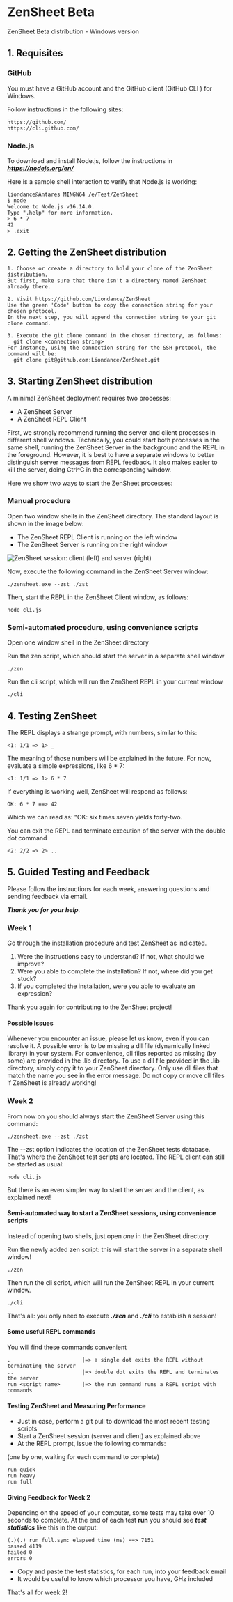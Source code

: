 # ZenSheet Beta

ZenSheet Beta distribution - Windows version

## 1. Requisites

### GitHub

You must have a GitHub account and the GitHub client (GitHub CLI ) for Windows.

Follow instructions in the following sites:

    https://github.com/
    https://cli.github.com/

### Node.js

To download and install Node.js, follow the instructions in ***https://nodejs.org/en/***

Here is a sample shell interaction to verify that Node.js is working:

    liondance@Antares MINGW64 /e/Test/ZenSheet
    $ node
    Welcome to Node.js v16.14.0.
    Type ".help" for more information.
    > 6 * 7
    42
    > .exit

## 2. Getting the ZenSheet distribution

    1. Choose or create a directory to hold your clone of the ZenSheet distribution.
    But first, make sure that there isn't a directory named ZenSheet already there.

    2. Visit https://github.com/Liondance/ZenSheet
    Use the green 'Code' button to copy the connection string for your chosen protocol.
    In the next step, you will append the connection string to your git clone command.

    3. Execute the git clone command in the chosen directory, as follows:
      git clone <connection string>
    For instance, using the connection string for the SSH protocol, the command will be:
      git clone git@github.com:Liondance/ZenSheet.git

## 3. Starting ZenSheet distribution

A minimal ZenSheet deployment requires two processes:

- A ZenSheet Server
- A ZenSheet REPL Client

First, we strongly recommend running the server and client processes in different shell windows. Technically, you could start both processes in the same shell, running the ZenSheet Server in the background and the REPL in the foreground. However, it is best to have a separate windows to better distinguish server messages from REPL feedback. It also makes easier to kill the server, doing Ctrl^C in the corresponding window.
  
Here we show two ways to start the ZenSheet processes:

### Manual procedure

Open two window shells in the ZenSheet directory. The standard layout is shown in the image below:  

- The ZenSheet REPL Client is running on the left window
- The ZenSheet Server is running on the right window

![ZenSheet session: client (left) and server (right)](session.png)

Now, execute the following command in the ZenSheet Server window:

	./zensheet.exe --zst ./zst

Then, start the REPL in the ZenSheet Client window, as follows:

	node cli.js

### Semi-automated procedure, using convenience scripts

Open one window shell in the ZenSheet directory

Run the zen script, which should start the server in a separate shell window

	./zen

Run the cli script, which will run the ZenSheet REPL in your current window

	./cli

## 4. Testing ZenSheet

The REPL displays a strange prompt, with numbers, similar to this:

	<1: 1/1 => 1> _

The meaning of those numbers will be explained in the future.
For now, evaluate a simple expressions, like 6 * 7:

	<1: 1/1 => 1> 6 * 7

If everything is working well, ZenSheet will respond as follows:

	OK: 6 * 7 ==> 42

Which we can read as: "OK: six times seven yields forty-two.

You can exit the REPL and terminate execution of the server with the double dot command

	<2: 2/2 => 2> ..

## 5. Guided Testing and Feedback

Please follow the instructions for each week, answering questions and sending feedback via email.

***Thank you for your help***.

### Week 1

Go through the installation procedure and test ZenSheet as indicated.

1. Were the instructions easy to understand? If not, what should we improve?
2. Were you able to complete the installation? If not, where did you get stuck?
3. If you completed the installation, were you able to evaluate an expression?

Thank you again for contributing to the ZenSheet project!

#### Possible Issues

Whenever you encounter an issue, please let us know, even if you can resolve it.
A possible error is to be missing a dll file (dynamically linked library) in your system.
For convenience, dll files reported as missing (by some) are provided in the .lib directory.
To use a dll file provided in the .lib directory, simply copy it to your ZenSheet directory.
Only use dll files that match the name you see in the error message.
Do not copy or move dll files if ZenSheet is already working!

### Week 2

From now on you should always start the ZenSheet Server using this command: 

	./zensheet.exe --zst ./zst

The --zst option indicates the location of the ZenSheet tests database.
That's where the ZenSheet test scripts are located.
The REPL client can still be started as usual:

	node cli.js

But there is an even simpler way to start the server and the client, as explained next!

#### Semi-automated way to start a ZenSheet sessions, using convenience scripts

Instead of opening two shells, just open *one* in the ZenSheet directory.

Run the newly added zen script: this will start the server in a separate shell window!

	./zen

Then run the cli script, which will run the ZenSheet REPL in your current window.

	./cli

That's all: you only need to execute ***./zen*** and ***./cli*** to establish a session! 

#### Some useful REPL commands

You will find these commands convenient

	.                       |=> a single dot exits the REPL without terminating the server
	..                      |=> double dot exits the REPL and terminates the server
	run <script name>       |=> the run command runs a REPL script with commands

#### Testing ZenSheet and Measuring Performance

- Just in case, perform a git pull to download the most recent testing scripts
- Start a ZenSheet session (server and client) as explained above
- At the REPL prompt, issue the following commands:

(one by one, waiting for each command to complete)

	run quick
	run heavy
	run full

#### Giving Feedback for Week 2

Depending on the speed of your computer, some tests may take over 10 seconds to complete.
At the end of each test **run** you should see ***test statistics*** like this in the output:

	(.)(.) run full.sym: elapsed time (ms) ==> 7151
	passed 4119
	failed 0
	errors 0


- Copy and paste the test statistics, for each run, into your feedback email
- It would be useful to know which processor you have, GHz included

That's all for week 2!

